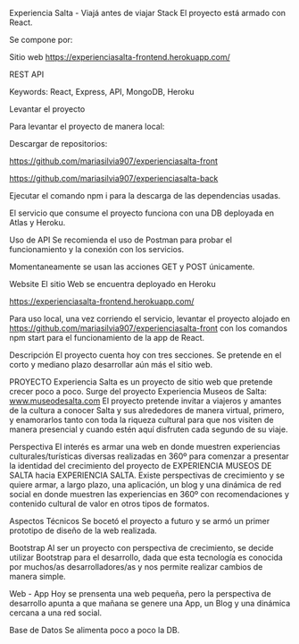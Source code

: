 Experiencia Salta - Viajá antes de viajar
Stack
El proyecto está armado con React. 

Se compone por:

Sitio web
https://experienciasalta-frontend.herokuapp.com/


REST API


Keywords: React, Express, API, MongoDB, Heroku

Levantar el proyecto

Para levantar el proyecto de manera local:

Descargar de repositorios:

https://github.com/mariasilvia907/experienciasalta-front

https://github.com/mariasilvia907/experienciasalta-back

Ejecutar el comando npm i para la descarga de las dependencias usadas.

El servicio que consume el proyecto funciona con una DB deployada en Atlas y Heroku.

Uso de API
Se recomienda el uso de Postman para probar el funcionamiento y la conexión con los servicios.

Momentaneamente se usan las acciones GET y POST únicamente.

Website
El sitio Web se encuentra deployado en Heroku

https://experienciasalta-frontend.herokuapp.com/

Para uso local, una vez corriendo el servicio, levantar el proyecto alojado en https://github.com/mariasilvia907/experienciasalta-front con los comandos npm start para el funcionamiento de la app de React.

Descripción
El proyecto cuenta hoy con tres secciones. Se pretende en el corto y mediano plazo desarrollar aún más el sitio web.

PROYECTO
Experiencia Salta es un proyecto de sitio web que pretende crecer poco a poco. Surge del proyecto Experiencia Museos de Salta: www.museodesalta.com El proyecto pretende invitar a viajeros y amantes de la cultura a conocer Salta y sus alrededores de manera virtual, primero, y enamorarlos tanto con toda la riqueza cultural para que nos visiten de manera presencial y cuando estén aquí disfruten cada segundo de su viaje.

Perspectiva
El interés es armar una web en donde muestren experiencias culturales/turísticas diversas realizadas en 360º para comenzar a presentar la identidad del crecimiento del proyecto de EXPERIENCIA MUSEOS DE SALTA hacia EXPERIENCIA SALTA. Existe perspectivas de crecimiento y se quiere armar, a largo plazo, una aplicación, un blog y una dinámica de red social en donde muestren las experiencias en 360º con recomendaciones y contenido cultural de valor en otros tipos de formatos.

Aspectos Técnicos
Se bocetó el proyecto a futuro y se armó un primer prototipo de diseño de la web realizada.

Bootstrap
Al ser un proyecto con perspectiva de crecimiento, se decide utilizar Bootstrap para el desarrollo, dada que esta tecnología es conocida por muchos/as desarrolladores/as y nos permite realizar cambios de manera simple.

Web - App
Hoy se prensenta una web pequeña, pero la perspectiva de desarrollo apunta a que mañana se genere una App, un Blog y una dinámica cercana a una red social. 

Base de Datos
Se alimenta poco a poco la DB.